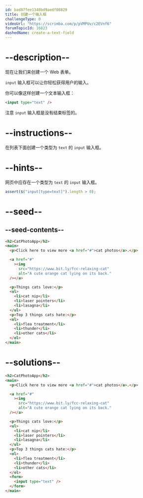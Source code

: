 ```yaml
---
id: bad87fee1348bd9aedf08829
title: 创建一个输入框
challengeType: 0
videoUrl: "https://scrimba.com/p/pVMPUv/c2EVnf6"
forumTopicId: 16823
dashedName: create-a-text-field
---
```


# --description--

现在让我们来创建一个 Web 表单。

`input` 输入框可以让你轻松获得用户的输入。

你可以像这样创建一个文本输入框：

```html
<input type="text" />
```

注意 `input` 输入框是没有结束标签的。

# --instructions--

在列表下面创建一个类型为 `text` 的 `input` 输入框。

# --hints--

网页中应存在一个类型为 `text` 的 `input` 输入框。

```js
assert($("input[type=text]").length > 0);
```

# --seed--

## --seed-contents--

```html
<h2>CatPhotoApp</h2>
<main>
  <p>Click here to view more <a href="#">cat photos</a>.</p>

  <a href="#"
    ><img
      src="https://www.bit.ly/fcc-relaxing-cat"
      alt="A cute orange cat lying on its back."
  /></a>

  <p>Things cats love:</p>
  <ul>
    <li>cat nip</li>
    <li>laser pointers</li>
    <li>lasagna</li>
  </ul>
  <p>Top 3 things cats hate:</p>
  <ol>
    <li>flea treatment</li>
    <li>thunder</li>
    <li>other cats</li>
  </ol>
</main>
```

# --solutions--

```html
<h2>CatPhotoApp</h2>
<main>
  <p>Click here to view more <a href="#">cat photos</a>.</p>

  <a href="#"
    ><img
      src="https://www.bit.ly/fcc-relaxing-cat"
      alt="A cute orange cat lying on its back."
  /></a>

  <p>Things cats love:</p>
  <ul>
    <li>cat nip</li>
    <li>laser pointers</li>
    <li>lasagna</li>
  </ul>
  <p>Top 3 things cats hate:</p>
  <ol>
    <li>flea treatment</li>
    <li>thunder</li>
    <li>other cats</li>
  </ol>
  <form>
    <input type="text" />
  </form>
</main>
```
